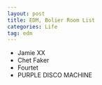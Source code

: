 ```yaml
---
layout: post
title: EDM, Bolier Room List
categories: Life
tag: edm
---
```


- Jamie XX
- Chet Faker
- Fourtet
- PURPLE DISCO MACHINE
